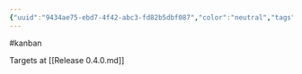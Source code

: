 ```yaml
---
{"uuid":"9434ae75-ebd7-4f42-abc3-fd82b5dbf087","color":"neutral","tags":["kanban"],"embeds":[],"links":["Release 0.4.0.md"],"todos":{"done":[],"pending":[]}}
---
```

#kanban

Targets at [[Release 0.4.0.md]]